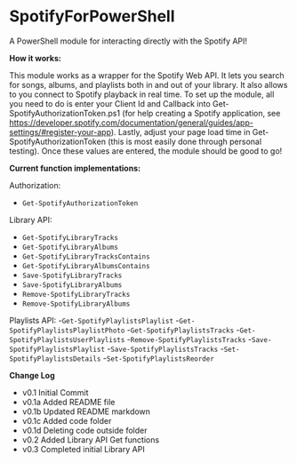 SpotifyForPowerShell
====================
A PowerShell module for interacting directly with the Spotify API!

**How it works:**

This module works as a wrapper for the Spotify Web API. It lets you search for songs, albums, and playlists both in and out of your library. It also allows to you connect to Spotify playback in real time. To set up the module, all you need to do is enter your Client Id and Callback into Get-SpotifyAuthorizationToken.ps1 (for help creating a Spotify application, see https://developer.spotify.com/documentation/general/guides/app-settings/#register-your-app). Lastly, adjust your page load time in Get-SpotifyAuthorizationToken (this is most easily done through personal testing). Once these values are entered, the module should be good to go!

**Current function implementations:**

Authorization:
- `Get-SpotifyAuthorizationToken`

Library API:
- `Get-SpotifyLibraryTracks`
- `Get-SpotifyLibraryAlbums`
- `Get-SpotifyLibraryTracksContains`
- `Get-SpotifyLibraryAlbumsContains`
- `Save-SpotifyLibraryTracks`
- `Save-SpotifyLibraryAlbums`
- `Remove-SpotifyLibraryTracks`
- `Remove-SpotifyLibraryAlbums`

Playlists API:
-`Get-SpotifyPlaylistsPlaylist`
-`Get-SpotifyPlaylistsPlaylistPhoto`
-`Get-SpotifyPlaylistsTracks`
-`Get-SpotifyPlaylistsUserPlaylists`
-`Remove-SpotifyPlaylistsTracks`
-`Save-SpotifyPlaylistsPlaylist`
-`Save-SpotifyPlaylistsTracks`
-`Set-SpotifyPlaylistsDetails`
-`Set-SpotifyPlaylistsReorder`

**Change Log**
- v0.1 Initial Commit
- v0.1a Added README file
- v0.1b Updated README markdown
- v0.1c Added code folder
- v0.1d Deleting code outside folder
- v0.2 Added Library API Get functions
- v0.3 Completed initial Library API